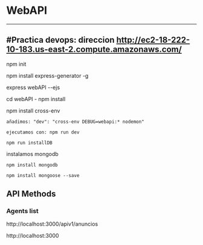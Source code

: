 # WebAPI

--------------------------------------------------------------------------------------
#Practica devops: direccion http://ec2-18-222-10-183.us-east-2.compute.amazonaws.com/ 
--------------------------------------------------------------------------------------

npm init

npm install express-generator -g

express webAPI --ejs

cd webAPI - npm install

npm install cross-env

    añadimos: "dev": "cross-env DEBUG=webapi:* nodemon"

    ejecutamos con: npm run dev

    npm run installDB

instalamos mongodb

    npm install mongodb

    npm install mongoose --save

    

## API Methods

### Agents list

http://localhost:3000/apiv1/anuncios

http://localhost:3000
